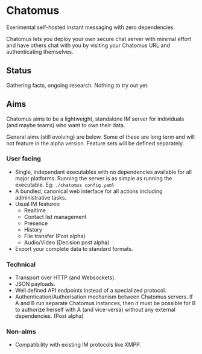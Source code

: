 # Chatomus
Exerimental self-hosted instant messaging with zero dependencies.

Chatomus lets you deploy your own secure chat server with minimal effort and have others chat with you by visiting your Chatomus URL and authenticating themselves.

## Status
Gathering facts, ongoing research. Nothing to try out yet.

## Aims
Chatomus aims to be a lightweight, standalone IM server for individuals (and maybe teams) who want to own their data.

General aims (still evolving) are below. Some of these are long term and will not feature in the alpha version. Feature sets will be defined separately.

### User facing
- Single, independant executables with no dependencies available for all major platforms. Running the server is as simple as running the executable. Eg: `./chatomus config.yaml`
- A bundled, canonical web interface for all actions including administrative tasks.
- Usual IM features:
  - Realtime
  - Contact list management
  - Presence
  - History
  - File transfer (Post alpha)
  - Audio/Video (Decision post alpha)
- Export your complete data to standard formats.

### Technical
- Transport over HTTP (and Websockets).
- JSON payloads.
- Well defined API endpoints instead of a specialized protocol.
- Authentication/Authorisation mechanism between Chatomus servers. If A and B run separate Chatomus instances, then it must be possible for B to authorize herself with A (and vice-versa) without any external dependencies. (Post alpha)

### Non-aims
- Compatibility with existing IM protocols like XMPP.
